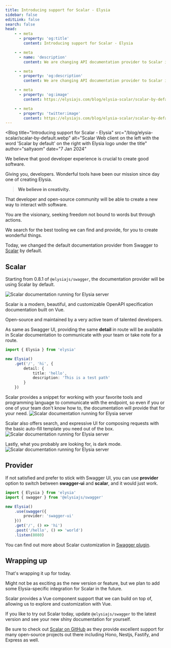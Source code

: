 ```yaml
---
title: Introducing support for Scalar - Elysia
sidebar: false
editLink: false
search: false
head:
    - - meta
      - property: 'og:title'
        content: Introducing support for Scalar - Elysia

    - - meta
      - name: 'description'
        content: We are changing API documentation provider to Scalar instead of Swagger UI by default. Scalar is a modern, beautiful API references for OpenAPI compatible, and customizable  built on-top of Vue. Elysia now ship @elysia/swagger package by using Scalar as a default provider, with option to switch back to Swagger UI if need.

    - - meta
      - property: 'og:description'
        content: We are changing API documentation provider to Scalar instead of Swagger UI by default. Scalar is a modern, beautiful API references for OpenAPI compatible, and customizable  built on-top of Vue. Elysia now ship @elysia/swagger package by using Scalar as a default provider, with option to switch back to Swagger UI if need.

    - - meta
      - property: 'og:image'
        content: https://elysiajs.com/blog/elysia-scalar/scalar-by-default.webp

    - - meta
      - property: 'twitter:image'
        content: https://elysiajs.com/blog/elysia-scalar/scalar-by-default.web
---
```


<script setup>
    import Blog from '../../components/blog/Layout.vue'
</script>

<Blog
    title="Introducing support for Scalar - Elysia"
    src="/blog/elysia-scalar/scalar-by-default.webp"
    alt="Scalar Web client on the left with the word 'Scalar by default' on the right with Elysia logo under the title"
    author="saltyaom"
    date="7 Jan 2024"
>

We believe that good developer experience is crucial to create good software.

Giving you, developers. Wonderful tools have been our mission since day one of creating Elysia.

> **We believe in creativity.**

That developer and open-source community will be able to create a new way to interact with software.

You are the visionary, seeking freedom not bound to words but through actions.

We search for the best tooling we can find and provide, for you to create wonderful things.

Today, we changed the default documentation provider from Swagger to [Scalar](https://github.com/scalar/scalar) by default.

## Scalar
Starting from 0.8.1 of `@elysiajs/swagger`, the documentation provider will be using Scalar by default.

![Scalar documentation running for Elysia server](/blog/elysia-scalar/landing.webp)

Scalar is a modern, beautiful, and customizable OpenAPI specification documentation built on Vue.

Open-source and maintained by a very active team of talented developers.

As same as Swagger UI, providing the same **detail** in route will be available in Scalar documentation to communicate with your team or take note for a route.

```typescript
import { Elysia } from 'elysia'

new Elysia()
    .get('/', 'hi', {
        detail: {
            title: 'hello',
            description: 'This is a test path'
        }
    })
```

Scalar provides a snippet for working with your favorite tools and programming language to communicate with the endpoint, so even if you or one of your team don't know how to, the documentation will provide that for your need.
![Scalar documentation running for Elysia server](/blog/elysia-scalar/snippet.webp)

Scalar also offers search, and expressive UI for composing requests with the basic auto-fill template you need out of the box.
![Scalar documentation running for Elysia server](/blog/elysia-scalar/editor.webp)

Lastly, what you probably are looking for, is dark mode.
![Scalar documentation running for Elysia server](/blog/elysia-scalar/dark-mode.webp)

## Provider
If not satisfied and prefer to stick with Swagger UI, you can use **provider** option to switch between **swagger-ui** and **scalar**, and it would just work.

```typescript
import { Elysia } from 'elysia'
import { swagger } from '@elysiajs/swagger'

new Elysia()
    .use(swagger({
        provider: 'swagger-ui'
    }))
    .get('/', () => 'hi')
    .post('/hello', () => 'world')
    .listen(8080)
```

You can find out more about Scalar customization in [Swagger plugin](/plugins/swagger).

## Wrapping up

That's wrapping it up for today. 

Might not be as exciting as the new version or feature, but we plan to add some Elysia-specific integration for Scalar in the future.

Scalar provides a Vue component support that we can build on top of, allowing us to explore and customization with Vue.

If you like to try out Scalar today, update `@elysiajs/swagger` to the latest version and see your new shiny documentation for yourself.

Be sure to check out [Scalar on GitHub](https://github.com/scalar/scalar) as they provide excellent support for many open-source projects out there including Hono, Nestjs, Fastify, and Express as well.

</Blog>
